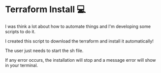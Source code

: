 # Terraform Install 💻

I was think a lot about how to automate things and I'm developing some scripts to do it.

I created this script to download the terraform and install it automatically!

The user just needs to start the sh file. 

If any error occurs, the installation will stop and a message error will show in your terminal.




